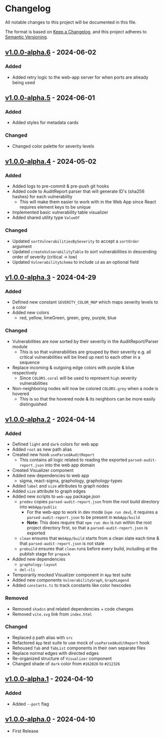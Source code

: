 # Changelog

All notable changes to this project will be documented in this file.

The format is based on [Keep a Changelog](https://keepachangelog.com/en/1.1.0/),
and this project adheres to [Semantic
Versioning](https://semver.org/spec/v2.0.0.html).

## [v1.0.0-alpha.6] - 2024-06-02

### Added

- Added retry logic to the web-app server for when ports are already being used

## [v1.0.0-alpha.5] - 2024-06-01

### Added

- Added styles for metadata cards

### Changed

- Changed color palette for severity levels

## [v1.0.0-alpha.4] - 2024-05-02

### Added

- Added logs to pre-commit & pre-push git hooks
- Added code to AuditReport parser that will generate ID's (sha256 hashes) for
  each vulnerability
  - This will make them easier to work with in the Web App since React requires
    element keys to be unique
- Implemented basic vulnerability table visualizer
- Added shared utility type `ValueOf`

### Changed

- Updated `sortVulnerabilitiesBySeverity` to accept a `sortOrder` argument
- Updated `createVulnerabilityTable` to sort vulnerabilities in descending
  order of severity (critical -> low)
- Updated `VulnerabilitySchema` to include `id` as an optional field

## [v1.0.0-alpha.3] - 2024-04-29

### Added

- Defined new constant `SEVERITY_COLOR_MAP` which maps severity levels to a
  color
- Added new colors
  - red, yellow, limeGreen, green, grey, purple, blue

### Changed

- Vulnerabilities are now sorted by their severity in the AuditReport/Parser
  module
  - This is so that vulnerabilities are grouped by their severity e.g. all
    critical vulnerabilities will be lined up next to each other in a sequence
- Replace incoming & outgoing edge colors with purple & blue respectively
  - Since `COLORS.coral` will be used to represent `high` severity
    vulnerabilities
- Non-neighboring nodes will now be colored `COLORS.grey` when a node is hovered
  - This is so that the hovered node & its neighbors can be more easily
    distinguished

## [v1.0.0-alpha.2] - 2024-04-14

### Added

- Defined `light` and `dark` colors for web app
- Added `root` as new path alias
- Created new hook `useParsedAuditReport`
  - This contains all logic related to reading the exported
    `parsed-audit-report.json` into the web app domain
- Created Visualizer component
- Added new dependencies to web app
  - sigma, react-sigma, graphology, graphology-types
- Added `label` and `size` attributes to graph nodes
- Added `size` attribute to graph edges
- Added new scripts to `web-app` package.json
  - `predev` copies `parsed-audit-report.json` from the root build directory
    into `WebApp/public`
    - For the web-app to work in dev mode (`npm run dev`), it requires a
      `parsed-audit-report.json` to be present in `WebApp/build`
    - **Note:** This does require that `npm run dev` is run within the root
      project directory first, so that a `parsed-audit-report.json` is exported
  - `clean` ensures that `WebApp/build` starts from a clean slate each time &
    that `parsed-audit-report.json` is not stale
  - `prebuild` ensures that `clean` runs before every build, including at the
    publish stage for `prepack`
- Added new dependencies
  - `graphology-layout`
  - `del-cli`
- Temporarily mocked Visualizer component in `App` test suite
- Added new components `VulnerabilityGraph`, `GraphLegend`
- Added `constants.ts` to track constants like color hexcodes

### Removed

- Removed `shadcn` and related dependencies + code changes
- Removed `vite.svg` link from `index.html`

### Changed

- Replaced `@` path alias with `src`
- Refactored `App` test suite to use mock of `useParsedAuditReport` hook
- Rehoused `Tab` and `TabList` components in their own separate files
- Replace normal edges with directed edges
- Re-organized structure of `Visualizer` component
- Changed shade of `dark` color from `#162026` to `#212326`

## [v1.0.0-alpha.1] - 2024-04-10

### Added

- Added `--port` flag

## [v1.0.0-alpha.0] - 2024-04-10

- First Release

[v1.0.0-alpha.6]: https://github.com/nrednav/npm-audit-visualizer/compare/v1.0.0-alpha.5...v1.0.0-alpha.6
[v1.0.0-alpha.5]: https://github.com/nrednav/npm-audit-visualizer/compare/v1.0.0-alpha.4...v1.0.0-alpha.5
[v1.0.0-alpha.4]: https://github.com/nrednav/npm-audit-visualizer/compare/v1.0.0-alpha.3...v1.0.0-alpha.4
[v1.0.0-alpha.3]: https://github.com/nrednav/npm-audit-visualizer/compare/v1.0.0-alpha.2...v1.0.0-alpha.3
[v1.0.0-alpha.2]: https://github.com/nrednav/npm-audit-visualizer/compare/v1.0.0-alpha.1...v1.0.0-alpha.2
[v1.0.0-alpha.1]: https://github.com/nrednav/npm-audit-visualizer/compare/v1.0.0-alpha.0...v1.0.0-alpha.1
[v1.0.0-alpha.0]: https://github.com/nrednav/npm-audit-visualizer/releases/tag/v1.0.0-alpha.0
